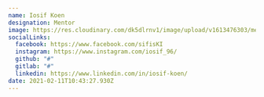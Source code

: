 ```yaml
---
name: Iosif Koen
designation: Mentor
image: https://res.cloudinary.com/dk5dlrnv1/image/upload/v1613476303/members/sifis_u9261w_svm8py.jpg
socialLinks:
  facebook: https://www.facebook.com/sifisKI
  instagram: https://www.instagram.com/iosif_96/
  github: "#"
  gitlab: "#"
  linkedin: https://www.linkedin.com/in/iosif-koen/
date: 2021-02-11T10:43:27.930Z
---
```

